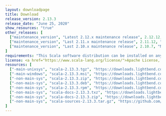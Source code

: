 ```yaml
---
layout: downloadpage
title: Download
release_version: 2.13.3
release_date: "June 25, 2020"
show_resources: "true"
other_releases: [
  ["maintenance_version", "Latest 2.12.x maintenance release", 2.12.12, "July 13, 2020"],
  ["maintenance_version", "Last 2.11.x maintenance release", 2.11.12, "November 9, 2017"],
  ["maintenance_version", "Last 2.10.x maintenance release", 2.10.7, "November 9, 2017"]
]
requirements: "This Scala software distribution can be installed on any Unix-like or Windows system. It requires Java 8 or later, available <a href='http://www.java.com/'>here</a>."
license: <a href="https://www.scala-lang.org/license/">Apache License, Version 2.0</a>
resources: [
  ["-main-unixsys", "scala-2.13.3.tgz", "https://downloads.lightbend.com/scala/2.13.3/scala-2.13.3.tgz", "Mac OS X, Unix, Cygwin", "21.38M"],
  ["-main-windows", "scala-2.13.3.msi", "https://downloads.lightbend.com/scala/2.13.3/scala-2.13.3.msi", "Windows (msi installer)", "125.76M"],
  ["-non-main-sys", "scala-2.13.3.zip", "https://downloads.lightbend.com/scala/2.13.3/scala-2.13.3.zip", "Windows", "21.42M"],
  ["-non-main-sys", "scala-2.13.3.deb", "https://downloads.lightbend.com/scala/2.13.3/scala-2.13.3.deb", "Debian", "618.18M"],
  ["-non-main-sys", "scala-2.13.3.rpm", "https://downloads.lightbend.com/scala/2.13.3/scala-2.13.3.rpm", "RPM package", "126.08M"],
  ["-non-main-sys", "scala-docs-2.13.3.txz", "https://downloads.lightbend.com/scala/2.13.3/scala-docs-2.13.3.txz", "API docs", "54.44M"],
  ["-non-main-sys", "scala-docs-2.13.3.zip", "https://downloads.lightbend.com/scala/2.13.3/scala-docs-2.13.3.zip", "API docs", "107.75M"],
  ["-non-main-sys", "scala-sources-2.13.3.tar.gz", "https://github.com/scala/scala/archive/v2.13.3.tar.gz", "Sources", "7.1M"]
]
---
```


